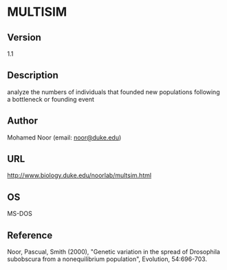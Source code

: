 # MULTISIM

## Version
1.1

## Description
analyze the numbers of individuals that founded new populations following a bottleneck or founding event

## Author
Mohamed Noor (email: noor@duke.edu)

## URL
http://www.biology.duke.edu/noorlab/multsim.html

## OS
MS-DOS

## Reference
Noor, Pascual, Smith (2000), "Genetic variation in the spread of Drosophila subobscura from a nonequilibrium population", Evolution, 54:696-703.